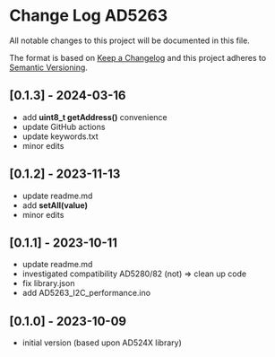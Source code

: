 # Change Log AD5263

All notable changes to this project will be documented in this file.

The format is based on [Keep a Changelog](http://keepachangelog.com/)
and this project adheres to [Semantic Versioning](http://semver.org/).


## [0.1.3] - 2024-03-16
- add **uint8_t getAddress()** convenience
- update GitHub actions
- update keywords.txt
- minor edits


## [0.1.2] - 2023-11-13
- update readme.md
- add **setAll(value)**
- minor edits

## [0.1.1] - 2023-10-11
- update readme.md
- investigated compatibility AD5280/82 (not) => clean up code
- fix library.json
- add AD5263_I2C_performance.ino

## [0.1.0] - 2023-10-09
- initial version  (based upon AD524X library)

